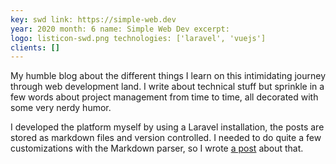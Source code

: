 ```yaml
---
key: swd link: https://simple-web.dev
year: 2020 month: 6 name: Simple Web Dev excerpt:
logo: listicon-swd.png technologies: ['laravel', 'vuejs']
clients: []
---
```


My humble blog about the different things I learn on this intimidating journey through web development land. I write about technical stuff but sprinkle in a few words about project management from time to time, all decorated with some very nerdy humor.

I developed the platform myself by using a Laravel installation, the posts are stored as markdown files and version controlled. I needed to do quite a few customizations with the Markdown parser, so I wrote <a href="https://simple-web.dev/extending-laravel-markdown-with-lazy-images" target="_blank" rel="noopener noreferrer">a post</a> about that.
